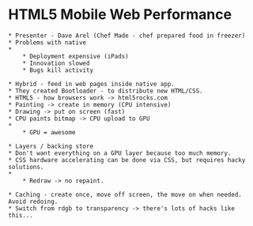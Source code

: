 # HTML5 Mobile Web Performance

	* Presenter - Dave Arel (Chef Made - chef prepared food in freezer)
	* Problems with native
	* 
		* Deployment expensive (iPads)
		* Innovation slowed
		* Bugs kill activity

	* Hybrid - feed in web pages inside native app.
	* They created Bootloader - to distribute new HTML/CSS.
	* HTML5 - how browsers work -> html5rocks.com  
	* Painting -> create in memory (CPU intensive)
	* Drawing -> put on screen (fast)
	* CPU paints bitmap -> CPU upload to GPU
	* 
		* GPU = awesome

	* Layers / backing store
	* Don't want everything on a GPU layer because too much memory.
	* CSS hardware accelerating can be done via CSS, but requires hacky solutions.
	* 
		* Redraw -> no repaint.

	* Caching - create once, move off screen, the move on when needed.  Avoid redoing.
	* Switch from rdgb to transparency -> there's lots of hacks like this...

